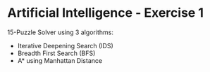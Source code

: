 # Artificial Intelligence - Exercise 1
15-Puzzle Solver using 3 algorithms:
* Iterative Deepening Search (IDS)
* Breadth First Search (BFS)
* A* using Manhattan Distance 
